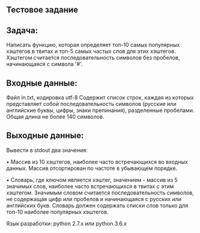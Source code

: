 Тестовое задание
--

Задача:
---
Написать функцию, которая определяет топ-10 самых популярных хэштегов в твитах и
топ-5 самых частых слов для этих хэштегов. Хэштегом считается последовательность
символов без пробелов, начинающаяся с символа '#'.

Входные данные:
---
Файл in.txt, кодировка utf-8
Содержит список строк, каждая из которых представляет собой последовательность
символов (русские или английские буквы, цифры, знаки препинания), разделенные
пробелами. Общая длина не более 140 символов.

Выходные данные:
---
Вывести в stdout два значения:

• Массив из 10 хэштегов, наиболее часто встречающихся во входных данных.
Массив отсортирован по частоте в убывающем порядке.

• Словарь, где ключом является хэштег, значением - массив из 5 значимых слов,
наиболее часто встречающихся в твитах с этим хэштегом. Значимым словом
считается последовательность символов, не содержащая цифр или пробелов и
начинающаяся с русских или английских букв. Словарь должен содержать списки
слов только для топ-10 наиболее популярных хэштегов.

Язык разработки: python 2.7.x или python 3.6.x